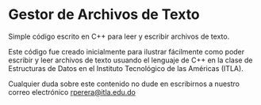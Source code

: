 # Gestor de Archivos de Texto

Simple código escrito en C++ para leer y escribir archivos de texto.

Este código fue creado inicialmente para ilustrar fácilmente como poder escribir y leer archivos de texto usuando el lenguaje de C++ en la clase de Estructuras de Datos en el Instituto Tecnológico de las Américas (ITLA).

Cualquier duda sobre este contenido no dude en escribirnos a nuestro correo electrónico rperera@itla.edu.do
